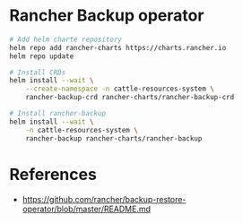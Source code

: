 # Rancher Backup operator


```sh
# Add helm charte repository
helm repo add rancher-charts https://charts.rancher.io
helm repo update
```

```sh
# Install CRDs
helm install --wait \
    --create-namespace -n cattle-resources-system \
    rancher-backup-crd rancher-charts/rancher-backup-crd
```

```sh
# Install rancher-backup
helm install --wait \
    -n cattle-resources-system \
    rancher-backup rancher-charts/rancher-backup
```



# References

- https://github.com/rancher/backup-restore-operator/blob/master/README.md
